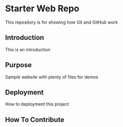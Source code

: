 # Starter Web Repo

This repository is for showing how Git and GitHub work

## Introduction

This is an introduction

## Purpose

Sample website with plenty of files for demos

## Deployment

How to deployment this project

## How To Contribute

